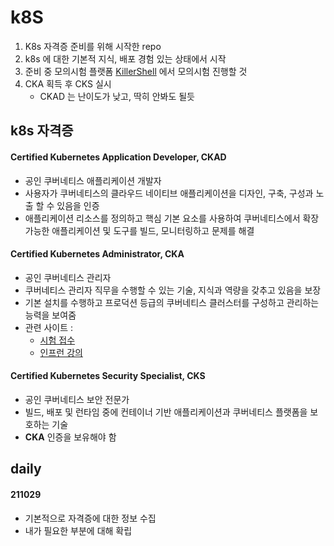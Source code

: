 # k8S

1. K8s 자격증 준비를 위해 시작한 repo
2. k8s 에 대한 기본적 지식, 배포 경험 있는 상태에서 시작 
3. 준비 중 모의시험 플랫폼 [KillerShell](https://killer.sh/) 에서 모의시험 진행할 것
4. CKA 획득 후 CKS 실시 
   - CKAD 는 난이도가 낮고, 딱히 안봐도 될듯



## k8s 자격증
#### Certified Kubernetes Application Developer, **CKAD**

- 공인 쿠버네티스 애플리케이션 개발자
- 사용자가 쿠버네티스의 클라우드 네이티브 애플리케이션을 디자인, 구축, 구성과 노출 할 수 있음을 인증
- 애플리케이션 리소스를 정의하고 핵심 기본 요소를 사용하여 쿠버네티스에서 확장 가능한 애플리케이션 및 도구를 빌드, 모니터링하고 문제를 해결



#### Certified Kubernetes Administrator, **CKA**

- 공인 쿠버네티스 관리자
- 쿠버네티스 관리자 직무을 수행할 수 있는 기술, 지식과 역량을 갖추고 있음을 보장
-  기본 설치를 수행하고 프로덕션 등급의 쿠버네티스 클러스터를 구성하고 관리하는 능력을 보여줌
- 관련 사이트 : 
  - [시험 접수](https://training.linuxfoundation.org/certification/certified-kubernetes-administrator-cka/)
  - [인프런 강의](https://www.inflearn.com/course/%EA%B3%B5%EC%9D%B8-%EC%BF%A0%EB%B2%84%EB%84%A4%ED%8B%B0%EC%8A%A4-%EA%B4%80%EB%A6%AC%EC%9E%90#curriculum)



#### Certified Kubernetes Security Specialist, **CKS**

- 공인 쿠버네티스 보안 전문가
- 빌드, 배포 및 런타임 중에 컨테이너 기반 애플리케이션과 쿠버네티스 플랫폼을 보호하는 기술
- **CKA** 인증을 보유해야 함






## daily
#### 211029
- 기본적으로 자격증에 대한 정보 수집
- 내가 필요한 부분에 대해 확립
